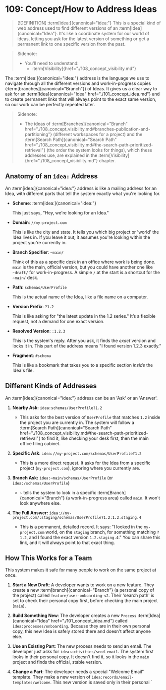 # 109: Concept/How to Address Ideas

> [!DEFINITION] :term[idea:]{canonical="idea:"}
> This is a special kind of web address used to find different versions of an :term[Idea]{canonical="Idea"}. It's like a coordinate system for our world of ideas, letting you ask for the latest version of something or get a permanent link to one specific version from the past.

> Sidenote:
> - You'll need to understand:
>   - :term[Visibility]{href="./108_concept_visibility.md"}

The :term[idea:]{canonical="idea:"} address is the language we use to navigate through all the different versions and work-in-progress copies (:term[branches]{canonical="Branch"}) of Ideas. It gives us a clear way to ask for an :term[Idea]{canonical="Idea" href="./101_concept_idea.md"} and to create permanent links that will always point to the exact same version, so our work can be perfectly repeated later.

> Sidenote:
> - The ideas of :term[Branches]{canonical="Branch" href="./108_concept_visibility.md#branches-publication-and-partitioning"} (different workspaces for a project) and the :term[Search Path]{canonical="Search Path" href="./108_concept_visibility.md#the-search-path-prioritized-retrieval"} (the order the system looks for things), which these addresses use, are explained in the :term[Visibility]{href="./108_concept_visibility.md"} chapter.

## Anatomy of an `idea:` Address

An :term[idea:]{canonical="idea:"} address is like a mailing address for an Idea, with different parts that tell the system exactly what you're looking for.

- **Scheme**: :term[idea:]{canonical="idea:"}

  This just says, "Hey, we're looking for an Idea."
- **Domain**: `//my-project.com`

  This is like the city and state. It tells you which big project or 'world' the Idea lives in. If you leave it out, it assumes you're looking within the project you're currently in.
- **Branch Specifier**: `~main/`

  Think of this as a specific desk in an office where work is being done. `main` is the main, official version, but you could have another one like `~draft/` for work-in-progress. A simple `/` at the start is a shortcut for the `~main/` desk.
- **Path**: `schemas/UserProfile`

  This is the actual name of the Idea, like a file name on a computer.
- **Version Prefix**: `?1.2`

  This is like asking for "the latest update in the 1.2 series." It’s a flexible request, not a demand for one exact version.
- **Resolved Version**: `:1.2.3`

  This is the system's reply. After you ask, it finds the *exact* version and locks it in. This part of the address means "I found version 1.2.3 exactly."
- **Fragment**: `#schema`

  This is like a bookmark that takes you to a specific section *inside* the Idea's file.

## Different Kinds of Addresses

An :term[idea:]{canonical="idea:"} address can be an 'Ask' or an 'Answer'.

1.  **Nearby Ask:** `idea:schemas/UserProfile?1.2`

    *   This asks for the best version of `UserProfile` that matches `1.2` inside the project you are currently in. The system will follow a :term[Search Path]{canonical="Search Path" href="./108_concept_visibility.md#the-search-path-prioritized-retrieval"} to find it, like checking your desk first, then the main office filing cabinet.

2.  **Specific Ask:** `idea://my-project.com/schemas/UserProfile?1.2`

    *   This is a more direct request. It asks for the Idea from a specific project (`my-project.com`), ignoring where you currently are.

3.  **Branch Ask:** `idea:~main/schemas/UserProfile` (or `idea:/schemas/UserProfile`)

    *   `~` tells the system to look in a specific :term[Branch]{canonical="Branch"} (a work-in-progress area) called `main`. It won't look anywhere else.

4.  **The Full Answer:** `idea://my-project.com/:staging/schemas/UserProfile?1.2:1.2.staging.4`

    *   This is a permanent, detailed record. It says: "I looked in the `my-project.com` world, on the `staging` branch, for something matching `?1.2`, and I found the exact version `1.2.staging.4`." You can share this link, and it will always point to that exact thing.

## How This Works for a Team

This system makes it safe for many people to work on the same project at once.

1.  **Start a New Draft**: A developer wants to work on a new feature. They create a new :term[branch]{canonical="Branch"} (a personal copy of the project) called `feature/user-onboarding-v2`. Their 'search path' is set to check their personal copy first, before checking the main project (`main`).

2.  **Build Something New**: The developer creates a new `Process` :term[Idea]{canonical="Idea" href="./101_concept_idea.md"} called `idea:processes/onboarding`. Because they are in their own personal copy, this new Idea is safely stored there and doesn't affect anyone else.

3.  **Use an Existing Part**: The new process needs to send an email. The developer just asks for `idea:activities/send-email`. The system first looks in their personal copy. It doesn't find it, so it looks in the `main` project and finds the official, stable version.

4.  **Change a Part**: The developer needs a special "Welcome Email" template. They make a new version of `idea:records/email-templates/welcome`. This new version is saved only in their personal `